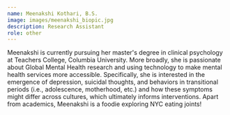 ```yaml
---
name: Meenakshi Kothari, B.S.
image: images/meenakshi_biopic.jpg
description: Research Assistant
role: other
---
```


Meenakshi is currently pursuing her master's degree in clinical psychology at Teachers College, Columbia University. More broadly, she is passionate about Global Mental Health research and using technology to make mental health services more accessible. Specifically, she is interested in the emergence of depression, suicidal thoughts, and behaviors in transitional periods (i.e., adolescence, motherhood, etc.) and how these symptoms might differ across cultures, which ultimately informs interventions. Apart from academics, Meenakshi is a foodie exploring NYC eating joints! 

